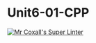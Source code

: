 # Unit6-01-CPP
[![Mr Coxall's Super Linter](https://github.com/ICS3U-Programming-CarolynWP/Unit6-01-CPP/workflows/Mr%20Coxall's%20Super%20Linter/badge.svg)](https://github.com/ICS3U-Programming-CarolynWP/Unit6-01-CPP/actions/)
